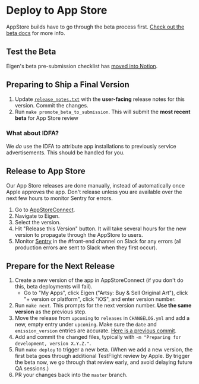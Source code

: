 # Deploy to App Store

AppStore builds have to go through the beta process first. [Check out the beta docs](./deploy_to_beta.md) for more info.

## Test the Beta

Eigen's beta pre-submission checklist has [moved into Notion](https://www.notion.so/artsy/Pre-submission-QA-Checklist-785e3233fdcf423f95ee239ab3c22ec3).

## Preparing to Ship a Final Version

1. Update [`release_notes.txt`](https://github.com/artsy/eigen/blob/master/fastlane/metadata/en-US/release_notes.txt) with the **user-facing** release notes for this version. Commit the changes.
1. Run `make promote_beta_to_submission`. This will submit the **most recent beta** for App Store review

### What about IDFA?

We _do_ use the IDFA to attribute app installations to previously service advertisements. This should be handled for you.

## Release to App Store

Our App Store releases are done manually, instead of automatically once Apple approves the app. Don't release unless you are available over the next few hours to monitor Sentry for errors.

1. Go to [AppStoreConnect](https://appstoreconnect.apple.com).
1. Navigate to Eigen.
1. Select the version.
1. Hit "Release this Version" button. It will take several hours for the new version to propagate through the AppStore to users.
1. Monitor [Sentry](https://sentry.io/artsynet/eigen/) in the #front-end channel on Slack for any errors (all production errors are sent to Slack when they first occur).

## Prepare for the Next Release

1. Create a new version of the app in AppStoreConnect (if you don't do this, beta deployments will fail).
   - Go to "My Apps", click Eigen ("Artsy: Buy & Sell Original Art"), click "+ version or platform", click "iOS", and enter version number.
1. Run `make next`. This prompts for the next version number. **Use the same version** as the previous step.
1. Move the release from `upcoming` to `releases` in `CHANGELOG.yml` and add a new, empty entry under `upcoming`. Make sure the `date` and `emission_version` entries are accurate. [Here is a previous commit](https://github.com/artsy/eigen/commit/580db98fa1165e01f81070e9bbc77598a47bcfc9#diff-96801928eca93eea4a5b44f359b868b5).
1. Add and commit the changed files, typically with `-m "Preparing for development, version X.Y.Z."`.
1. Run `make deploy` to trigger a new beta. (When we add a new version, the first beta goes through additional TestFlight review by Apple. By trigger the beta now, we go through that review early, and avoid delaying future QA sessions.)
1. PR your changes back into the `master` branch.
